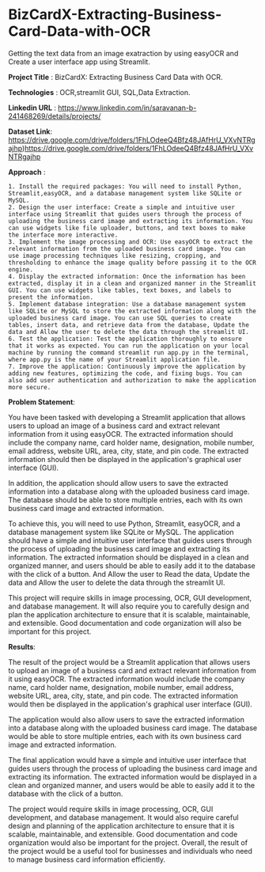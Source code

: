 # BizCardX-Extracting-Business-Card-Data-with-OCR
Getting the text data from an image exatraction by using easyOCR and Create a user interface app using Streamlit.

**Project Title** : BizCardX: Extracting Business Card Data with OCR.

**Technologies** : OCR,streamlit GUI, SQL,Data Extraction.

**Linkedin URL** : https://www.linkedin.com/in/saravanan-b-241468269/details/projects/

**Dataset Link**: https://drive.google.com/drive/folders/1FhLOdeeQ4Bfz48JAfHrU_VXvNTRgajhp)https://drive.google.com/drive/folders/1FhLOdeeQ4Bfz48JAfHrU_VXvNTRgajhp

**Approach** :

    1. Install the required packages: You will need to install Python, Streamlit,easyOCR, and a database management system like SQLite or MySQL.
    2. Design the user interface: Create a simple and intuitive user interface using Streamlit that guides users through the process of uploading the business card image and extracting its information. You can use widgets like file uploader, buttons, and text boxes to make the interface more interactive.
    3. Implement the image processing and OCR: Use easyOCR to extract the relevant information from the uploaded business card image. You can use image processing techniques like resizing, cropping, and thresholding to enhance the image quality before passing it to the OCR engine.
    4. Display the extracted information: Once the information has been extracted, display it in a clean and organized manner in the Streamlit GUI. You can use widgets like tables, text boxes, and labels to present the information.
    5. Implement database integration: Use a database management system like SQLite or MySQL to store the extracted information along with the uploaded business card image. You can use SQL queries to create tables, insert data, and retrieve data from the database, Update the data and Allow the user to delete the data through the streamlit UI.
    6. Test the application: Test the application thoroughly to ensure that it works as expected. You can run the application on your local machine by running the command streamlit run app.py in the terminal, where app.py is the name of your Streamlit application file.
    7. Improve the application: Continuously improve the application by adding new features, optimizing the code, and fixing bugs. You can also add user authentication and authorization to make the application more secure.

**Problem Statement**: 

You have been tasked with developing a Streamlit application that allows users to
upload an image of a business card and extract relevant information from it using
easyOCR. The extracted information should include the company name, card holder
name, designation, mobile number, email address, website URL, area, city, state,
and pin code. The extracted information should then be displayed in the application's
graphical user interface (GUI).

In addition, the application should allow users to save the extracted information into
a database along with the uploaded business card image. The database should be
able to store multiple entries, each with its own business card image and extracted
information.

To achieve this, you will need to use Python, Streamlit, easyOCR, and a database
management system like SQLite or MySQL. The application should have a simple
and intuitive user interface that guides users through the process of uploading the
business card image and extracting its information. The extracted information should
be displayed in a clean and organized manner, and users should be able to easily
add it to the database with the click of a button. And Allow the user to Read the data,
Update the data and Allow the user to delete the data through the streamlit UI.

This project will require skills in image processing, OCR, GUI development, and
database management. It will also require you to carefully design and plan the
application architecture to ensure that it is scalable, maintainable, and extensible.
Good documentation and code organization will also be important for this project.

**Results**: 

The result of the project would be a Streamlit application that allows users to upload
an image of a business card and extract relevant information from it using easyOCR.
The extracted information would include the company name, card holder name,
designation, mobile number, email address, website URL, area, city, state, and pin
code. The extracted information would then be displayed in the application's
graphical user interface (GUI).

The application would also allow users to save the extracted information into a
database along with the uploaded business card image. The database would be able
to store multiple entries, each with its own business card image and extracted
information.

The final application would have a simple and intuitive user interface that guides
users through the process of uploading the business card image and extracting its
information. The extracted information would be displayed in a clean and organized
manner, and users would be able to easily add it to the database with the click of a
button.

The project would require skills in image processing, OCR, GUI development, and
database management. It would also require careful design and planning of the
application architecture to ensure that it is scalable, maintainable, and extensible.
Good documentation and code organization would also be important for the project.
Overall, the result of the project would be a useful tool for businesses and individuals
who need to manage business card information efficiently.

